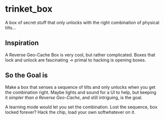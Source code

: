 trinket_box
===========

A box of secret stuff that only unlocks with the right combination of physical tilts...

Inspiration
-----------

A Reverse Geo-Cache Box is very cool, but rather complicated.
Boxes that lock and unlock are fascinating -> primal to hacking is opening boxes.

So the Goal is
--------------

Make a box that senses a sequence of tilts and only unlocks when you get the combination right.
Maybe lights and sound for a UI to help, but keeping it *simpler than a Reverse Geo-Cache*, and still intriguing, is the goal.

A learning mode would let you set the combination.
Lost the sequence, box locked forever? Hack the chip, load your own softwhatever on it.
